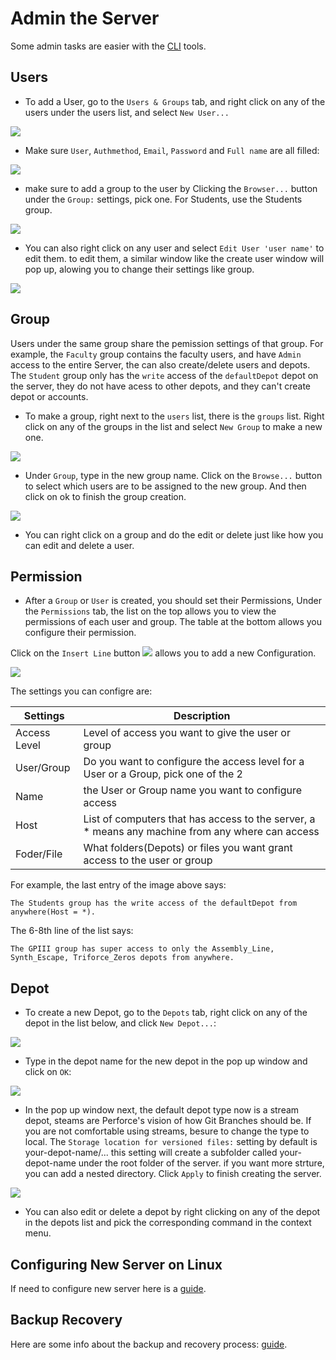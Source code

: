 # Admin the Server

Some admin tasks are easier with the [CLI](AdminConsole.md) tools.

## Users

* To add a User, go to the ```Users & Groups``` tab, and right click on any of the users under the users list, and select ```New User...```

<img src="../Assets/MakeANewUser.png">

* Make sure ```User```, ```Authmethod```, ```Email```, ```Password``` and ```Full name``` are all filled:

<img src="../Assets/NewUserBasicSettings.png">

* make sure to add a group to the user by Clicking the ```Browser...``` button under the ```Group:``` settings, pick one. For Students, use the Students group.

<img src="../Assets/NewUserGrpConfig.png">

* You can also right click on any user and select ```Edit User 'user name'``` to edit them. to edit them, a similar window like the create user window will pop up, alowing you to change their settings like group.

<img src="../Assets/EditUser.png">

## Group

Users under the same group share the pemission settings of that group. For example, the ```Faculty``` group contains the faculty users, and have ```Admin``` access to the entire Server, the can also create/delete users and depots. The ```Student``` group only has the ```write``` access of the ```defaultDepot``` depot on the server, they do not have acess to other depots, and they can't create depot or accounts.

* To make a group, right next to the ```users``` list, there is the ```groups``` list. Right click on any of the groups in the list and select ```New Group``` to make a new one.

<img src="../Assets/CreateANewGroup.png">

* Under ```Group```, type in the new group name. Click on the ```Browse...``` button to select which users are to be assigned to the new group. And then click on ok to finish the group creation.

<img src="../Assets/AddNewGrpSettings.png">

* You can right click on a group and do the edit or delete just like how you can edit and delete a user.

## Permission
* After a ```Group``` or ```User``` is created, you should set their Permissions, Under the ```Permissions``` tab, the list on the top allows you to view the permissions of each user and group. The table at the bottom allows you configure their permission.

Click on the ```Insert Line``` button <img src="../Assets/InsertLineBtn.png"> allows you to add a new Configuration. 

<img src="../Assets/PermissionSettings.png">

The settings you can configre are:

|   Settings         |  Description                                                                                    |
|--------------------|-------------------------------------------------------------------------------------------------|
| Access Level       | Level of access you want to give the user or group                                              |
| User/Group         | Do you want to configure the access level for a User or a Group, pick one of the 2              | 
|Name                | the User or Group name you want to configure access                                             |
|Host                | List of computers that has access to the server, a * means any machine from any where can access|
|Foder/File          | What folders(Depots) or files you want grant access to the user or group                        |

For example, the last entry of the image above says:
```
The Students group has the write access of the defaultDepot from anywhere(Host = *).
```
The 6-8th line of the list says:
```
The GPIII group has super access to only the Assembly_Line, Synth_Escape, Triforce_Zeros depots from anywhere. 
```
## Depot

* To create a new Depot, go to the ```Depots``` tab, right click on any of the depot in the list below, and click ```New Depot...```:

<img src="../Assets/CreateNewDepot.png">

* Type in the depot name for the new depot in the pop up window and click on ```OK```:

<img src="../Assets/DepotName.png">

* In the pop up window next, the default depot type now is a stream depot, steams are Perforce's vision of how Git Branches should be. If you are not comfortable using streams, besure to change the type to local. The ```Storage location for versioned files:``` setting by default is your-depot-name/... this setting will create a subfolder called your-depot-name under the root folder of the server. if you want more strture, you can add a nested directory.
Click ```Apply``` to finish creating the server.

<img src="../Assets/CreateDepotSettings.png">

* You can also edit or delete a depot by right clicking on any of the depot in the depots list and pick the corresponding command in the context menu.

## Configuring New Server on Linux
If need to configure new server here is a [guide](ServerConfiguration.md).

## Backup Recovery
Here are some info about the backup and recovery process:
[guide](ServerBackupRoutine.md).